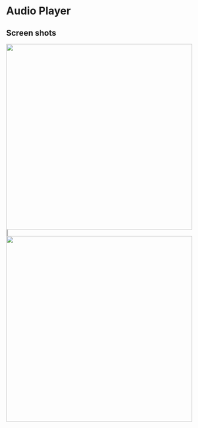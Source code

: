 # Audio Player





## Screen shots
<img src = "https://user-images.githubusercontent.com/121785209/216533992-4fceb055-6a1d-4b32-8bb7-5e95a4d873d2.png" height = "500px"/> |
<img src = "https://user-images.githubusercontent.com/121785209/216534508-1effc8de-4d49-4cc1-8e4e-c086f9c1ff13.png" height = "500 px"/>

